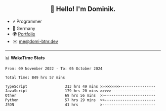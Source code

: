 <h2 align="center">👋 Hello! I'm Dominik.</h2>

- ⚡ Programmer
- 📍 Germany
- 🌍 [Portfolio](https://domi-btnr.dev)
- ✉️ [me@domi-btnr.dev](mailto://me@domi-btnr.dev)

---
📊 **WakaTime Stats**
<!--START_SECTION:waka-->

```txt
From: 09 November 2022 - To: 05 October 2024

Total Time: 849 hrs 57 mins

TypeScript                 313 hrs 49 mins >>>>>>>>>----------------   36.92 %
JavaScript                 179 hrs 20 mins >>>>>--------------------   21.10 %
Other                      69 hrs 56 mins  >>-----------------------   08.23 %
Python                     57 hrs 29 mins  >>-----------------------   06.76 %
JSON                       41 hrs          >------------------------   04.82 %
```

<!--END_SECTION:waka-->
